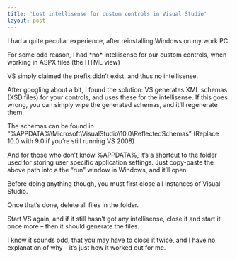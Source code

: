 ```yaml
---
title: 'Lost intellisense for custom controls in Visual Studio'
layout: post
---
```


I had a quite peculiar experience, after reinstalling Windows on my work PC.

For some odd reason, I had \*no\* intellisense for our custom controls, when working in ASPX files (the HTML view)

VS simply claimed the prefix didn’t exist, and thus no intellisense.

After googling about a bit, I found the solution: VS generates XML schemas (XSD files) for your controls, and uses these for the intellisense. If this goes wrong, you can simply wipe the generated schemas, and it’ll regenerate them.

The schemas can be found in “%APPDATA%\\Microsoft\\VisualStudio\\10.0\\ReflectedSchemas” (Replace 10.0 with 9.0 if you’re still running VS 2008)

And for those who don’t know %APPDATA%, it’s a shortcut to the folder used for storing user specific application settings. Just copy-paste the above path into a the “run” window in Windows, and it’ll open.

Before doing anything though, you must first close all instances of Visual Studio.

Once that’s done, delete all files in the folder.

Start VS again, and if it still hasn’t got any intellisense, close it and start it once more – then it should generate the files.

I know it sounds odd, that you may have to close it twice, and I have no explanation of why – it’s just how it worked out for me.
